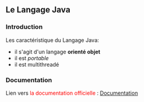 ## Le Langage Java

### Introduction

Les caractéristique du Langage Java:

 + il s'agit d'un langage **orienté objet**
 + il est *portable*
 + il est multithreadé

### Documentation

Lien vers <span style='color:red'> la documentation officielle </span> : [Documentation](https://dev.java/learn/)
